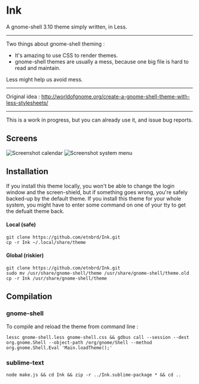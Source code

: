 # Ink

A gnome-shell 3.10 theme simply written, in Less.

---

Two things about gnome-shell theming :

+ It's amazing to use CSS to render themes.
+ gnome-shell themes are usually a mess, because one big file is hard to read and maintain.

Less might help us avoid mess.

---

Original idea :
http://worldofgnome.org/create-a-gnome-shell-theme-with-less-stylesheets/

---

This is a work in progress, but you can already use it, and issue bug reports.

## Screens

![Screenshot calendar](https://raw.github.com/etnbrd/Ink/master/screens/screen-calendar.png)
![Screenshot system menu](https://raw.github.com/etnbrd/Ink/master/screens/screen-sys.png)


## Installation

If you install this theme locally, you won't be able to change the login window and the screen-shield, but if something goes wrong, you're safely backed-up by the default theme.
If you install this theme for your whole system, you might have to enter some command on one of your tty to get the defualt theme back.

#### Local (safe)
```
git clone https://github.com/etnbrd/Ink.git
cp -r Ink ~/.local/share/theme 
```

#### Global (riskier)
```
git clone https://github.com/etnbrd/Ink.git
sudo mv /usr/share/gnome-shell/theme /usr/share/gnome-shell/theme.old
cp -r Ink /usr/share/gnome-shell/theme
```

## Compilation

### gnome-shell

To compile and reload the theme from command line :

```
lessc gnome-shell.less gnome-shell.css && gdbus call --session --dest org.gnome.Shell --object-path /org/gnome/Shell --method org.gnome.Shell.Eval 'Main.loadTheme();'
```

### sublime-text

```
node make.js && cd Ink && zip -r ../Ink.sublime-package * && cd ..
```